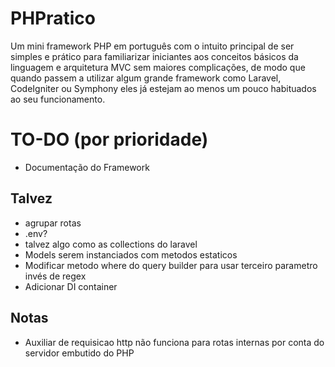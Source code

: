 # PHPratico
Um mini framework PHP em português com o intuito principal de ser simples e prático para familiarizar iniciantes aos conceitos básicos da linguagem e arquitetura MVC sem maiores complicações, de modo que quando passem a utilizar algum grande framework como Laravel, CodeIgniter ou Symphony eles já estejam ao menos um pouco habituados ao seu funcionamento.

# TO-DO (por prioridade)
   - Documentação do Framework

   ## Talvez
   - agrupar rotas
   - .env?
   - talvez algo como as collections do laravel
   - Models serem instanciados com metodos estaticos
   - Modificar metodo where do query builder para usar terceiro parametro invés de regex
   - Adicionar DI container
   
   ## Notas
   - Auxiliar de requisicao http não funciona para rotas internas por conta do servidor embutido do PHP

   